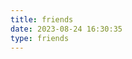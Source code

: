 ```yaml
---
title: friends
date: 2023-08-24 16:30:35
type: friends
---
```


<!-- ## 常用网站 供自己快速访问：

* [ChatGPT](https://chat.noe.zone)
* [ipad电子书资源](https://zbook.eu.org)
* [本站临时图床](https://imgse.com)
* [孔夫子旧书网](https://www.kongfz.com/)
* [notion笔记](https://www.notion.so/)
* [微信公众平台](https://mp.weixin.qq.com/)
* [菜鸟教程](https://www.runoob.com/markdown/md-tutorial.html)
* [CSS样式表](https://developer.mozilla.org/zh-CN/docs/Web/CSS)
  
## 友链：

- [Nino](https://ninojay.top/)
 -->
